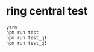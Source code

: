 ring central test
=====================


```
yarn
npm run test
npm run test_q1
npm run test_q3
```

